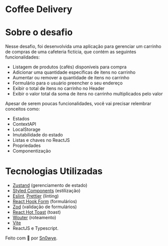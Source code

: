 # Coffee Delivery

# Sobre o desafio

Nesse desafio, foi desenvolvida uma aplicação para gerenciar um carrinho de compras de uma cafeteria fictícia, que contém as seguintes funcionalidades:

- Listagem de produtos (cafés) disponíveis para compra
- Adicionar uma quantidade específicas de itens no carrinho
- Aumentar ou remover a quantidade de itens no carrinho
- Formulário para o usuário preencher o seu endereço
- Exibir o total de itens no carrinho no Header
- Exibir o valor total da soma de itens no carrinho multiplicados pelo valor

Apesar de serem poucas funcionalidades, você vai precisar relembrar conceitos como:

- Estados
- ContextAPI
- LocalStorage
- Imutabilidade do estado
- Listas e chaves no ReactJS
- Propriedades
- Componentização

# Tecnologias Utilizadas
- [Zustand](https://docs.pmnd.rs/zustand/recipes/recipes) (gerenciamento de estado)
- [Styled Components](https://styled-components.com/) (estilização)
- [Eslint](https://eslint.org), [Prettier](https://prettier.io/) (linting)
- [React Hook Form](https://react-hook-form.com/) (formulários)
- [Zod](https://zod.dev) (validação de formulários)
- [React Hot Toast](https://react-hot-toast.com/) (toast)
- [Wouter](https://github.com/molefrog/wouter) (roteamento)
- [Vite](https://vitejs.dev)
- ReactJS e Typescript.

Feito com 💜  por [Sn0wye](https://github.com/Sn0wye).